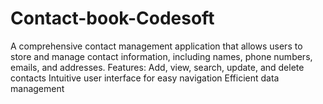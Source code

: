 # Contact-book-Codesoft
A comprehensive contact management application that allows users to store and manage contact information, including names, phone numbers, emails, and addresses.  Features:  Add, view, search, update, and delete contacts Intuitive user interface for easy navigation Efficient data management
